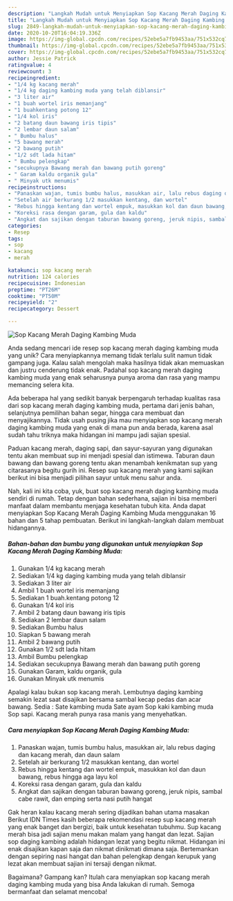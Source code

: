 ```yaml
---
description: "Langkah Mudah untuk Menyiapkan Sop Kacang Merah Daging Kambing Muda, Bikin Ngiler"
title: "Langkah Mudah untuk Menyiapkan Sop Kacang Merah Daging Kambing Muda, Bikin Ngiler"
slug: 2849-langkah-mudah-untuk-menyiapkan-sop-kacang-merah-daging-kambing-muda-bikin-ngiler
date: 2020-10-20T16:04:19.336Z
image: https://img-global.cpcdn.com/recipes/52ebe5a7fb9453aa/751x532cq70/sop-kacang-merah-daging-kambing-muda-foto-resep-utama.jpg
thumbnail: https://img-global.cpcdn.com/recipes/52ebe5a7fb9453aa/751x532cq70/sop-kacang-merah-daging-kambing-muda-foto-resep-utama.jpg
cover: https://img-global.cpcdn.com/recipes/52ebe5a7fb9453aa/751x532cq70/sop-kacang-merah-daging-kambing-muda-foto-resep-utama.jpg
author: Jessie Patrick
ratingvalue: 4
reviewcount: 3
recipeingredient:
- "1/4 kg kacang merah"
- "1/4 kg daging kambing muda yang telah diblansir"
- "3 liter air"
- "1 buah wortel iris memanjang"
- "1 buahkentang potong 12"
- "1/4 kol iris"
- "2 batang daun bawang iris tipis"
- "2 lembar daun salam"
- " Bumbu halus"
- "5 bawang merah"
- "2 bawang putih"
- "1/2 sdt lada hitam"
- " Bumbu pelengkap"
- "secukupnya Bawang merah dan bawang putih goreng"
- " Garam kaldu organik gula"
- " Minyak utk menumis"
recipeinstructions:
- "Panaskan wajan, tumis bumbu halus, masukkan air, lalu rebus daging dan kacang merah, dan daun salam"
- "Setelah air berkurang 1/2 masukkan kentang, dan wortel"
- "Rebus hingga kentang dan wortel empuk, masukkan kol dan daun bawang, rebus hingga aga layu kol"
- "Koreksi rasa dengan garam, gula dan kaldu"
- "Angkat dan sajikan dengan taburan bawang goreng, jeruk nipis, sambal cabe rawit, dan emping serta nasi putih hangat"
categories:
- Resep
tags:
- sop
- kacang
- merah

katakunci: sop kacang merah 
nutrition: 124 calories
recipecuisine: Indonesian
preptime: "PT26M"
cooktime: "PT50M"
recipeyield: "2"
recipecategory: Dessert

---
```



![Sop Kacang Merah Daging Kambing Muda](https://img-global.cpcdn.com/recipes/52ebe5a7fb9453aa/751x532cq70/sop-kacang-merah-daging-kambing-muda-foto-resep-utama.jpg)

Anda sedang mencari ide resep sop kacang merah daging kambing muda yang unik? Cara menyiapkannya memang tidak terlalu sulit namun tidak gampang juga. Kalau salah mengolah maka hasilnya tidak akan memuaskan dan justru cenderung tidak enak. Padahal sop kacang merah daging kambing muda yang enak seharusnya punya aroma dan rasa yang mampu memancing selera kita.

Ada beberapa hal yang sedikit banyak berpengaruh terhadap kualitas rasa dari sop kacang merah daging kambing muda, pertama dari jenis bahan, selanjutnya pemilihan bahan segar, hingga cara membuat dan menyajikannya. Tidak usah pusing jika mau menyiapkan sop kacang merah daging kambing muda yang enak di mana pun anda berada, karena asal sudah tahu triknya maka hidangan ini mampu jadi sajian spesial.

Paduan kacang merah, daging sapi, dan sayur-sayuran yang digunakan tentu akan membuat sup ini menjadi spesial dan istimewa. Taburan daun bawang dan bawang goreng tentu akan menambah kenikmatan sup yang citarasanya begitu gurih ini. Resep sup kacang merah yang kami sajikan berikut ini bisa menjadi pilihan sayur untuk menu sahur anda.


Nah, kali ini kita coba, yuk, buat sop kacang merah daging kambing muda sendiri di rumah. Tetap dengan bahan sederhana, sajian ini bisa memberi manfaat dalam membantu menjaga kesehatan tubuh kita. Anda dapat menyiapkan Sop Kacang Merah Daging Kambing Muda menggunakan 16 bahan dan 5 tahap pembuatan. Berikut ini langkah-langkah dalam membuat hidangannya.

<!--inarticleads1-->

##### Bahan-bahan dan bumbu yang digunakan untuk menyiapkan Sop Kacang Merah Daging Kambing Muda:

1. Gunakan 1/4 kg kacang merah
1. Sediakan 1/4 kg daging kambing muda yang telah diblansir
1. Sediakan 3 liter air
1. Ambil 1 buah wortel iris memanjang
1. Sediakan 1 buah.kentang potong 12
1. Gunakan 1/4 kol iris
1. Ambil 2 batang daun bawang iris tipis
1. Sediakan 2 lembar daun salam
1. Sediakan  Bumbu halus
1. Siapkan 5 bawang merah
1. Ambil 2 bawang putih
1. Gunakan 1/2 sdt lada hitam
1. Ambil  Bumbu pelengkap
1. Sediakan secukupnya Bawang merah dan bawang putih goreng
1. Gunakan  Garam, kaldu organik, gula
1. Gunakan  Minyak utk menumis


Apalagi kalau bukan sop kacang merah. Lembutnya daging kambing semakin lezat saat disajikan bersama sambal kecap pedas dan acar bawang. Sedia : Sate kambing muda Sate ayam Sop kaki kambing muda Sop sapi. Kacang merah punya rasa manis yang menyehatkan. 

<!--inarticleads2-->

##### Cara menyiapkan Sop Kacang Merah Daging Kambing Muda:

1. Panaskan wajan, tumis bumbu halus, masukkan air, lalu rebus daging dan kacang merah, dan daun salam
1. Setelah air berkurang 1/2 masukkan kentang, dan wortel
1. Rebus hingga kentang dan wortel empuk, masukkan kol dan daun bawang, rebus hingga aga layu kol
1. Koreksi rasa dengan garam, gula dan kaldu
1. Angkat dan sajikan dengan taburan bawang goreng, jeruk nipis, sambal cabe rawit, dan emping serta nasi putih hangat


Gak heran kalau kacang merah sering dijadikan bahan utama masakan Berikut IDN Times kasih beberapa rekomendasi resep sup kacang merah yang enak banget dan bergizi, baik untuk kesehatan tubuhmu. Sup kacang merah bisa jadi sajian menu makan malam yang hangat dan lezat. Sajian sop daging kambing adalah hidangan lezat yang begitu nikmat. Hidangan ini enak disajikan kapan saja dan nikmat dinikmati dimana saja. Bertemankan dengan sepiring nasi hangat dan bahan pelengkap dengan kerupuk yang lezat akan membuat sajian ini tersaji dengan nikmat. 

Bagaimana? Gampang kan? Itulah cara menyiapkan sop kacang merah daging kambing muda yang bisa Anda lakukan di rumah. Semoga bermanfaat dan selamat mencoba!
